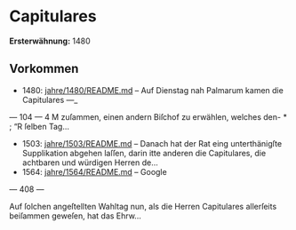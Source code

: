 # Capitulares

**Ersterwähnung:** 1480

## Vorkommen
- 1480: [jahre/1480/README.md](../jahre/1480/README.md) – Auf Dienstag nah Palmarum kamen die Capitulares —_


— 104 — 4
M zuſammen, einen andern Biſchof zu erwählen, welches den- * ;
“R ſelben Tag...
- 1503: [jahre/1503/README.md](../jahre/1503/README.md) – Danach
hat der Rat eing unterthänigſte Supplikation abgehen
laſſen, darin itte anderen die Capitulares, die achtbaren
und würdigen Herren de...
- 1564: [jahre/1564/README.md](../jahre/1564/README.md) – Google


— 408 —

Auf ſolchen angeſtellten Wahltag nun, als die Herren
Capitulares allerſeits beiſammen geweſen, hat das Ehrw...

